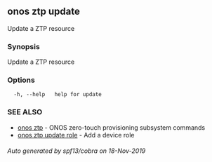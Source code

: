 ## onos ztp update

Update a ZTP resource

### Synopsis

Update a ZTP resource

### Options

```
  -h, --help   help for update
```

### SEE ALSO

* [onos ztp](onos_ztp.md)	 - ONOS zero-touch provisioning subsystem commands
* [onos ztp update role](onos_ztp_update_role.md)	 - Add a device role

###### Auto generated by spf13/cobra on 18-Nov-2019
